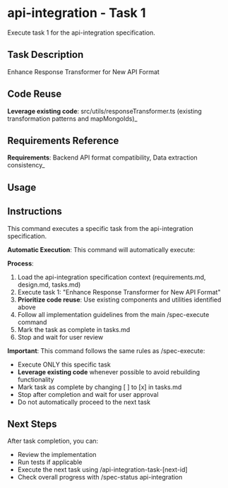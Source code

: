 # api-integration - Task 1

Execute task 1 for the api-integration specification.

## Task Description
Enhance Response Transformer for New API Format

## Code Reuse
**Leverage existing code**: src/utils/responseTransformer.ts (existing transformation patterns and mapMongoIds)_

## Requirements Reference
**Requirements**: Backend API format compatibility, Data extraction consistency_

## Usage


## Instructions
This command executes a specific task from the api-integration specification.

**Automatic Execution**: This command will automatically execute:


**Process**:
1. Load the api-integration specification context (requirements.md, design.md, tasks.md)
2. Execute task 1: "Enhance Response Transformer for New API Format"
3. **Prioritize code reuse**: Use existing components and utilities identified above
4. Follow all implementation guidelines from the main /spec-execute command
5. Mark the task as complete in tasks.md
6. Stop and wait for user review

**Important**: This command follows the same rules as /spec-execute:
- Execute ONLY this specific task
- **Leverage existing code** whenever possible to avoid rebuilding functionality
- Mark task as complete by changing [ ] to [x] in tasks.md
- Stop after completion and wait for user approval
- Do not automatically proceed to the next task

## Next Steps
After task completion, you can:
- Review the implementation
- Run tests if applicable
- Execute the next task using /api-integration-task-[next-id]
- Check overall progress with /spec-status api-integration
